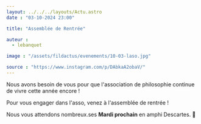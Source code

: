 ```yaml
---
layout: ../../../layouts/Actu.astro
date : "03-10-2024 23:00"

title: "Assemblée de Rentrée"

auteur :
  - lebanquet

image : "/assets/fildactus/evenements/10-03-laso.jpg"

source : "https://www.instagram.com/p/DAbkaA2obaV/"
---
```


Nous avons besoin de vous pour que l'association de philosophie continue de vivre cette année encore !

Pour vous engager dans l'asso, venez à l'assemblée de rentrée !

Nous vous attendons nombreux.ses __Mardi prochain__ en amphi Descartes. 🙌